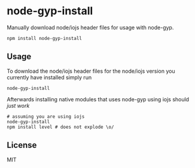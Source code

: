 # node-gyp-install

Manually download node/iojs header files for usage with node-gyp.

```
npm install node-gyp-install
```

## Usage

To download the node/iojs header files for the node/iojs version you currently
have installed simply run

```
node-gyp-install
```

Afterwards installing native modules that uses node-gyp using iojs should *just work*

```
# assuming you are using iojs
node-gyp-install
npm install level # does not explode \o/
```

## License

MIT
